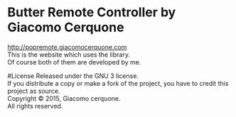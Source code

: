 # Butter Remote Controller by Giacomo Cerquone
http://popremote.giacomocerquone.com<br>
This is the website which uses the library.<br>
Of course both of them are developed by me.<br>

#License
Released under the GNU 3 license.<br>
If you distribute a copy or make a fork of the project, you have to credit this project as source.<br>
Copyright © 2015, Giacomo cerquone.<br>
All rights reserved.
